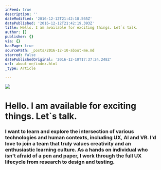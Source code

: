```yaml
---
inFeed: true
description: ''
dateModified: '2016-12-12T21:42:18.565Z'
datePublished: '2016-12-12T21:42:19.393Z'
title: Hello. I am available for exciting things. Let`s talk.
author: []
publisher: {}
via: {}
hasPage: true
sourcePath: _posts/2016-12-10-about-me.md
starred: false
datePublishedOriginal: '2016-12-10T17:37:24.248Z'
url: about-me/index.html
_type: Article

---
```

![](https://the-grid-user-content.s3-us-west-2.amazonaws.com/21b9b931-15a9-4a21-9762-6efc03e12cb8.gif)

# **Hello. I am available for exciting things. Let\`s talk.**

### I want to learn and explore the intersection of various technologies and human contexts, including UX, AI and VR. I'd love to join a team that truly values creativity and an enthusiastic learning culture. As a hands on individual who isn't afraid of a pen and paper, I work through the full UX lifecycle from research to design and testing.